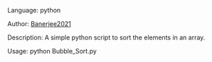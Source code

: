 Language: python

Author: [Banerjee2021](https://github.com/Banerjee2021)

Description: A simple python script to sort the elements in an array.

Usage: python Bubble_Sort.py
